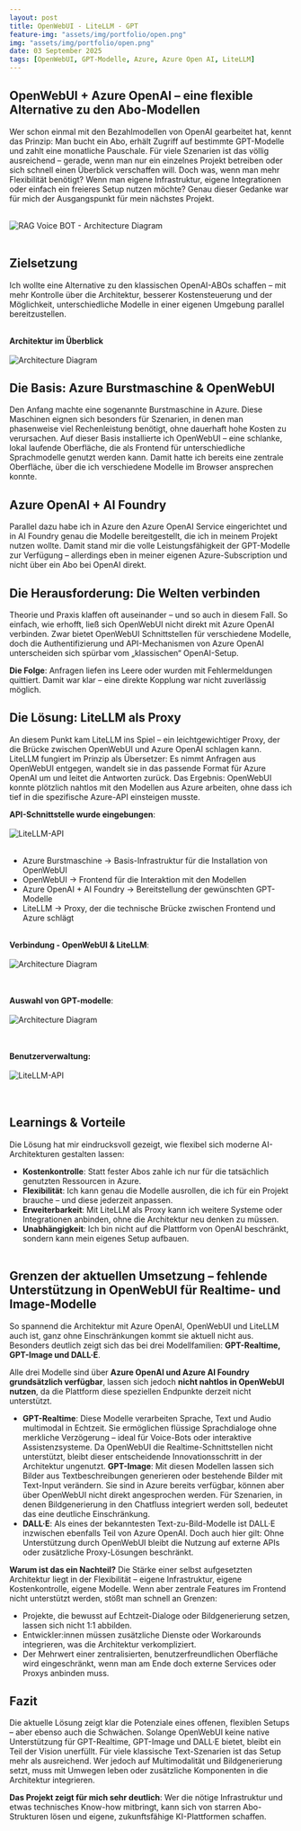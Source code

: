 ```yaml
---
layout: post
title: OpenWebUI - LiteLLM - GPT
feature-img: "assets/img/portfolio/open.png"
img: "assets/img/portfolio/open.png"
date: 03 September 2025
tags: [OpenWebUI, GPT-Modelle, Azure, Azure Open AI, LiteLLM]
---
```


## OpenWebUI + Azure OpenAI – eine flexible Alternative zu den Abo-Modellen

Wer schon einmal mit den Bezahlmodellen von OpenAI gearbeitet hat, kennt das Prinzip: Man bucht ein Abo, erhält Zugriff auf bestimmte GPT-Modelle und zahlt eine monatliche Pauschale. Für viele Szenarien ist das völlig ausreichend – gerade, wenn man nur ein einzelnes Projekt betreiben oder sich schnell einen Überblick verschaffen will.
Doch was, wenn man mehr Flexibilität benötigt? Wenn man eigene Infrastruktur, eigene Integrationen oder einfach ein freieres Setup nutzen möchte? Genau dieser Gedanke war für mich der Ausgangspunkt für mein nächstes Projekt.<br><br>

<img src="/assets/img/portfolio/openwebuifrontend.jpg" alt="RAG Voice BOT - Architecture Diagram" /><br><br>

## Zielsetzung
Ich wollte eine Alternative zu den klassischen OpenAI-ABOs schaffen – mit mehr Kontrolle über die Architektur, besserer Kostensteuerung und der Möglichkeit, unterschiedliche Modelle in einer eigenen Umgebung parallel bereitzustellen.<br><br>

**Architektur im Überblick**<br><br>
<img src="/assets/img/portfolio/oepnwebuidia.png" alt="Architecture Diagram" />

## Die Basis: Azure Burstmaschine & OpenWebUI
Den Anfang machte eine sogenannte Burstmaschine in Azure. Diese Maschinen eignen sich besonders für Szenarien, in denen man phasenweise viel Rechenleistung benötigt, ohne dauerhaft hohe Kosten zu verursachen. Auf dieser Basis installierte ich OpenWebUI – eine schlanke, lokal laufende Oberfläche, die als Frontend für unterschiedliche Sprachmodelle genutzt werden kann. Damit hatte ich bereits eine zentrale Oberfläche, über die ich verschiedene Modelle im Browser ansprechen konnte.<br>

## Azure OpenAI + AI Foundry
Parallel dazu habe ich in Azure den Azure OpenAI Service eingerichtet und in AI Foundry genau die Modelle bereitgestellt, die ich in meinem Projekt nutzen wollte. Damit stand mir die volle Leistungsfähigkeit der GPT-Modelle zur Verfügung – allerdings eben in meiner eigenen Azure-Subscription und nicht über ein Abo bei OpenAI direkt.<br>

## Die Herausforderung: Die Welten verbinden
Theorie und Praxis klaffen oft auseinander – und so auch in diesem Fall.
So einfach, wie erhofft, ließ sich OpenWebUI nicht direkt mit Azure OpenAI verbinden. Zwar bietet OpenWebUI Schnittstellen für verschiedene Modelle, doch die Authentifizierung und API-Mechanismen von Azure OpenAI unterscheiden sich spürbar vom „klassischen“ OpenAI-Setup.

**Die Folge**: Anfragen liefen ins Leere oder wurden mit Fehlermeldungen quittiert. Damit war klar – eine direkte Kopplung war nicht zuverlässig möglich.<br>

## Die Lösung: LiteLLM als Proxy
An diesem Punkt kam LiteLLM ins Spiel – ein leichtgewichtiger Proxy, der die Brücke zwischen OpenWebUI und Azure OpenAI schlagen kann. LiteLLM fungiert im Prinzip als Übersetzer: Es nimmt Anfragen aus OpenWebUI entgegen, wandelt sie in das passende Format für Azure OpenAI um und leitet die Antworten zurück.
Das Ergebnis: OpenWebUI konnte plötzlich nahtlos mit den Modellen aus Azure arbeiten, ohne dass ich tief in die spezifische Azure-API einsteigen musste.<br>

**API-Schnittstelle wurde eingebungen**:<br><br>
<img src="/assets/img/portfolio/Litellmapi.jpg" alt="LiteLLM-API" /><br><br>

- Azure Burstmaschine → Basis-Infrastruktur für die Installation von OpenWebUI
- OpenWebUI → Frontend für die Interaktion mit den Modellen
- Azure OpenAI + AI Foundry → Bereitstellung der gewünschten GPT-Modelle
- LiteLLM → Proxy, der die technische Brücke zwischen Frontend und Azure schlägt<br><br>

**Verbindung - OpenWebUI & LiteLLM**:<br><br>
<img src="/assets/img/portfolio/openwebuicon.jpg" alt="Architecture Diagram" /><br><br><br>

**Auswahl von GPT-modelle**:<br><br>
<img src="/assets/img/portfolio/openwebuimodel.jpg" alt="Architecture Diagram" /><br><br><br>

**Benutzerverwaltung:**<br><br>
<img src="/assets/img/portfolio/useradmin.jpg" alt="LiteLLM-API" /><br><br><br>

## Learnings & Vorteile
Die Lösung hat mir eindrucksvoll gezeigt, wie flexibel sich moderne AI-Architekturen gestalten lassen:

- **Kostenkontrolle**: Statt fester Abos zahle ich nur für die tatsächlich genutzten Ressourcen in Azure.
- **Flexibilität**: Ich kann genau die Modelle ausrollen, die ich für ein Projekt brauche – und diese jederzeit anpassen.
- **Erweiterbarkeit**: Mit LiteLLM als Proxy kann ich weitere Systeme oder Integrationen anbinden, ohne die Architektur neu denken zu müssen.
- **Unabhängigkeit**: Ich bin nicht auf die Plattform von OpenAI beschränkt, sondern kann mein eigenes Setup aufbauen.<br><br>

## Grenzen der aktuellen Umsetzung – fehlende Unterstützung in OpenWebUI für Realtime- und Image-Modelle

So spannend die Architektur mit Azure OpenAI, OpenWebUI und LiteLLM auch ist, ganz ohne Einschränkungen kommt sie aktuell nicht aus. Besonders deutlich zeigt sich das bei drei Modellfamilien: **GPT-Realtime, GPT-Image und DALL·E**.

Alle drei Modelle sind über **Azure OpenAI und Azure AI Foundry grundsätzlich verfügbar**, lassen sich jedoch **nicht nahtlos in OpenWebUI nutzen**, da die Plattform diese speziellen Endpunkte derzeit nicht unterstützt.

- **GPT-Realtime**: Diese Modelle verarbeiten Sprache, Text und Audio multimodal in Echtzeit. Sie ermöglichen flüssige Sprachdialoge ohne merkliche Verzögerung – ideal für Voice-Bots oder interaktive Assistenzsysteme. Da OpenWebUI die Realtime-Schnittstellen nicht unterstützt, bleibt dieser entscheidende Innovationsschritt in der Architektur ungenutzt.
 **GPT-Image**: Mit diesen Modellen lassen sich Bilder aus Textbeschreibungen generieren oder bestehende Bilder mit Text-Input verändern. Sie sind in Azure bereits verfügbar, können aber über OpenWebUI nicht direkt angesprochen werden. Für Szenarien, in denen Bildgenerierung in den Chatfluss integriert werden soll, bedeutet das eine deutliche Einschränkung.
- **DALL·E**: Als eines der bekanntesten Text-zu-Bild-Modelle ist DALL·E inzwischen ebenfalls Teil von Azure OpenAI. Doch auch hier gilt: Ohne Unterstützung durch OpenWebUI bleibt die Nutzung auf externe APIs oder zusätzliche Proxy-Lösungen beschränkt.<br>

**Warum ist das ein Nachteil?**
Die Stärke einer selbst aufgesetzten Architektur liegt in der Flexibilität – eigene Infrastruktur, eigene Kostenkontrolle, eigene Modelle. Wenn aber zentrale Features im Frontend nicht unterstützt werden, stößt man schnell an Grenzen:

- Projekte, die bewusst auf Echtzeit-Dialoge oder Bildgenerierung setzen, lassen sich nicht 1:1 abbilden.
- Entwickler:innen müssen zusätzliche Dienste oder Workarounds integrieren, was die Architektur verkompliziert.
- Der Mehrwert einer zentralisierten, benutzerfreundlichen Oberfläche wird eingeschränkt, wenn man am Ende doch externe Services oder Proxys anbinden muss.

## Fazit
Die aktuelle Lösung zeigt klar die Potenziale eines offenen, flexiblen Setups – aber ebenso auch die Schwächen. Solange OpenWebUI keine native Unterstützung für GPT-Realtime, GPT-Image und DALL·E bietet, bleibt ein Teil der Vision unerfüllt. Für viele klassische Text-Szenarien ist das Setup mehr als ausreichend. Wer jedoch auf Multimodalität und Bildgenerierung setzt, muss mit Umwegen leben oder zusätzliche Komponenten in die Architektur integrieren.

**Das Projekt zeigt für mich sehr deutlich**: Wer die nötige Infrastruktur und etwas technisches Know-how mitbringt, kann sich von starren Abo-Strukturen lösen und eigene, zukunftsfähige KI-Plattformen schaffen.<br><br>
